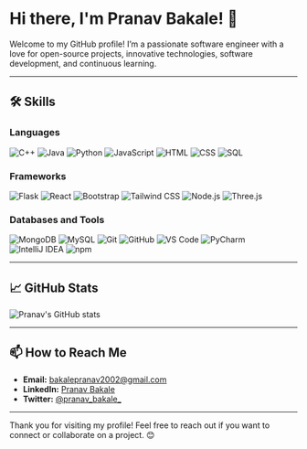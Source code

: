# Hi there, I'm Pranav Bakale! 👋

Welcome to my GitHub profile! I’m a passionate software engineer with a love for open-source projects, innovative technologies, software development, and continuous learning.

---

<!---## 🚀 About Me
- 🔭 I’m currently working on [Your Project](https://github.com/yourproject)
- 🌱 I’m currently learning **AI and Machine Learning**
- 💬 Ask me about **Web Development**, **Data Science**
- ⚡ Fun fact: I love hiking and exploring nature!

---
-->
## 🛠 Skills

### Languages
![C++](https://img.shields.io/badge/-C++-00599C?logo=c%2B%2B&logoColor=white&style=for-the-badge)
![Java](https://img.shields.io/badge/-Java-007396?logo=java&logoColor=white&style=for-the-badge)
![Python](https://img.shields.io/badge/-Python-3776AB?logo=python&logoColor=white&style=for-the-badge)
![JavaScript](https://img.shields.io/badge/-JavaScript-F7DF1E?logo=javascript&logoColor=black&style=for-the-badge)
![HTML](https://img.shields.io/badge/-HTML-E34F26?logo=html5&logoColor=white&style=for-the-badge)
![CSS](https://img.shields.io/badge/-CSS-1572B6?logo=css3&logoColor=white&style=for-the-badge)
![SQL](https://img.shields.io/badge/-SQL-4479A1?logo=sql&logoColor=white&style=for-the-badge)

### Frameworks
![Flask](https://img.shields.io/badge/-Flask-000000?logo=flask&logoColor=white&style=for-the-badge)
![React](https://img.shields.io/badge/-React-61DAFB?logo=react&logoColor=black&style=for-the-badge)
![Bootstrap](https://img.shields.io/badge/-Bootstrap-563D7C?logo=bootstrap&logoColor=white&style=for-the-badge)
![Tailwind CSS](https://img.shields.io/badge/-Tailwind%20CSS-38B2AC?logo=tailwind-css&logoColor=white&style=for-the-badge)
![Node.js](https://img.shields.io/badge/-Node.js-339933?logo=node.js&logoColor=white&style=for-the-badge)
![Three.js](https://img.shields.io/badge/-Three.js-000000?logo=three.js&logoColor=white&style=for-the-badge)

### Databases and Tools
![MongoDB](https://img.shields.io/badge/-MongoDB-47A248?logo=mongodb&logoColor=white&style=for-the-badge)
![MySQL](https://img.shields.io/badge/-MySQL-4479A1?logo=mysql&logoColor=white&style=for-the-badge)
![Git](https://img.shields.io/badge/-Git-F05032?logo=git&logoColor=white&style=for-the-badge)
![GitHub](https://img.shields.io/badge/-GitHub-181717?logo=github&logoColor=white&style=for-the-badge)
![VS Code](https://img.shields.io/badge/-VS%20Code-007ACC?logo=visual-studio-code&logoColor=white&style=for-the-badge)
![PyCharm](https://img.shields.io/badge/-PyCharm-000000?logo=pycharm&logoColor=white&style=for-the-badge)
![IntelliJ IDEA](https://img.shields.io/badge/-IntelliJ%20IDEA-000000?logo=intellij-idea&logoColor=white&style=for-the-badge)
![npm](https://img.shields.io/badge/-npm-CB3837?logo=npm&logoColor=white&style=for-the-badge)

---

## 📈 GitHub Stats
![Pranav's GitHub stats](https://github-readme-stats.vercel.app/api?username=pranavbakale&show_icons=true&theme=dark)

---

## 📫 How to Reach Me
- **Email:** [bakalepranav2002@gmail.com](mailto:bakalepranav2002@gmail.com)
- **LinkedIn:** [Pranav Bakale](https://www.linkedin.com/in/pranavbakale)
- **Twitter:** [@pranav_bakale_](https://x.com/pranav_bakale_)

---

Thank you for visiting my profile! Feel free to reach out if you want to connect or collaborate on a project. 😊
